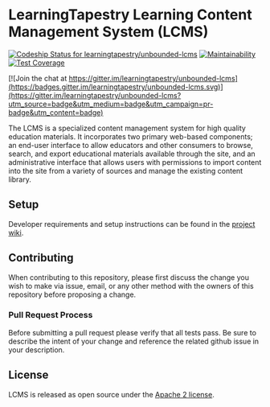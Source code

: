 # LearningTapestry Learning Content Management System (LCMS)

[ ![Codeship Status for learningtapestry/unbounded-lcms](https://app.codeship.com/projects/87ed3f00-ddc7-0135-b08f-3e0bdd3c602e/status?branch=master)](https://app.codeship.com/projects/266015)
[![Maintainability](https://api.codeclimate.com/v1/badges/9c9dce0cf0aa36698a9c/maintainability)](https://codeclimate.com/github/learningtapestry/unbounded-lcms/maintainability)
[![Test Coverage](https://api.codeclimate.com/v1/badges/9c9dce0cf0aa36698a9c/test_coverage)](https://codeclimate.com/github/learningtapestry/unbounded-lcms/test_coverage)

[![Join the chat at https://gitter.im/learningtapestry/unbounded-lcms](https://badges.gitter.im/learningtapestry/unbounded-lcms.svg)](https://gitter.im/learningtapestry/unbounded-lcms?utm_source=badge&utm_medium=badge&utm_campaign=pr-badge&utm_content=badge)

The LCMS is a specialized content management system for high quality
education materials. It incorporates two primary web-based components; an end-user interface to allow educators and other consumers to browse, search, and export educational materials available through the site, and an administrative interface that allows users with permissions to import content into the site from a variety of sources and manage the existing content library.

## Setup
Developer requirements and setup instructions can be found in the [project wiki](https://github.com/learningtapestry/unbounded-lcms/wiki/Setup-Instructions).

## Contributing
When contributing to this repository, please first discuss the change you wish to make via issue,
email, or any other method with the owners of this repository before proposing a change.

### Pull Request Process
Before submitting a pull request please verify that all tests pass. Be sure to describe the intent of your change and reference the related github issue in your description.

## License
LCMS is released as open source under the [Apache 2 license](http://www.apache.org/licenses/LICENSE-2.0.html).
